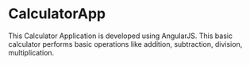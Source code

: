 # CalculatorApp
This Calculator Application is developed using AngularJS. This basic calculator performs basic operations like addition, subtraction, division, multiplication.
